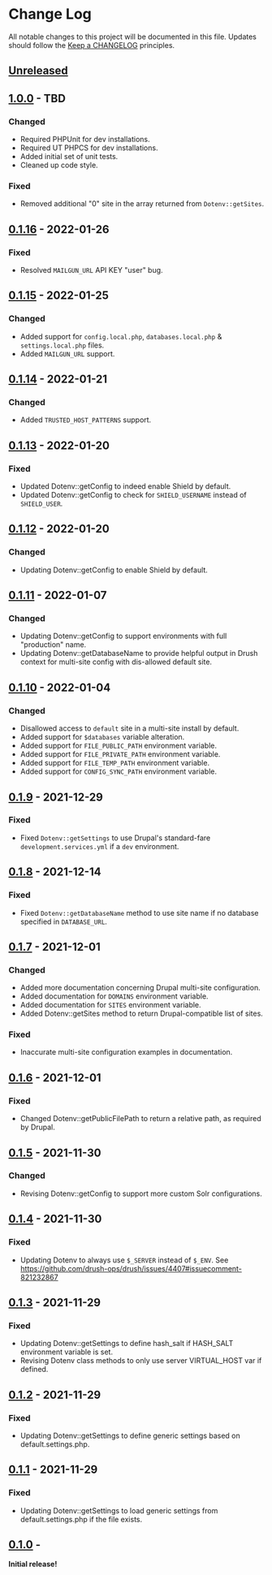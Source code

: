 # Change Log
All notable changes to this project will be documented in this file.
Updates should follow the [Keep a CHANGELOG](https://keepachangelog.com/) principles.

## [Unreleased][unreleased]

## [1.0.0] - TBD

### Changed

- Required PHPUnit for dev installations.
- Required UT PHPCS for dev installations.
- Added initial set of unit tests.
- Cleaned up code style.

### Fixed

- Removed additional "0" site in the array returned from `Dotenv::getSites`.

## [0.1.16] - 2022-01-26

### Fixed

- Resolved `MAILGUN_URL` API KEY "user" bug.

## [0.1.15] - 2022-01-25

### Changed

- Added support for `config.local.php`, `databases.local.php` & `settings.local.php` files.
- Added `MAILGUN_URL` support.

## [0.1.14] - 2022-01-21

### Changed

- Added `TRUSTED_HOST_PATTERNS` support.

## [0.1.13] - 2022-01-20

### Fixed

- Updated Dotenv::getConfig to indeed enable Shield by default.
- Updated Dotenv::getConfig to check for `SHIELD_USERNAME` instead of `SHIELD_USER`.

## [0.1.12] - 2022-01-20

### Changed

- Updating Dotenv::getConfig to enable Shield by default.

## [0.1.11] - 2022-01-07

### Changed

- Updating Dotenv::getConfig to support environments with full "production" name.
- Updating Dotenv::getDatabaseName to provide helpful output in Drush context for multi-site config with dis-allowed default site.

## [0.1.10] - 2022-01-04

### Changed

- Disallowed access to `default` site in a multi-site install by default.
- Added support for `$databases` variable alteration.
- Added support for `FILE_PUBLIC_PATH` environment variable.
- Added support for `FILE_PRIVATE_PATH` environment variable.
- Added support for `FILE_TEMP_PATH` environment variable.
- Added support for `CONFIG_SYNC_PATH` environment variable.

## [0.1.9] - 2021-12-29

### Fixed

- Fixed `Dotenv::getSettings` to use Drupal's standard-fare `development.services.yml` if a `dev` environment.

## [0.1.8] - 2021-12-14

### Fixed

- Fixed `Dotenv::getDatabaseName` method to use site name if no database specified in `DATABASE_URL`.

## [0.1.7] - 2021-12-01

### Changed

- Added more documentation concerning Drupal multi-site configuration.
- Added documentation for `DOMAINS` environment variable.
- Added documentation for `SITES` environment variable.
- Added Dotenv::getSites method to return Drupal-compatible list of sites.

### Fixed

- Inaccurate multi-site configuration examples in documentation.

## [0.1.6] - 2021-12-01

### Fixed

- Changed Dotenv::getPublicFilePath to return a relative path, as required by Drupal.

## [0.1.5] - 2021-11-30

### Changed

- Revising Dotenv::getConfig to support more custom Solr configurations.

## [0.1.4] - 2021-11-30

### Fixed

- Updating Dotenv to always use `$_SERVER` instead of `$_ENV`. See <https://github.com/drush-ops/drush/issues/4407#issuecomment-821232867>

## [0.1.3] - 2021-11-29

### Fixed

- Updating Dotenv::getSettings to define hash_salt if HASH_SALT environment variable is set.
- Revising Dotenv class methods to only use server VIRTUAL_HOST var if defined.

## [0.1.2] - 2021-11-29

### Fixed

- Updating Dotenv::getSettings to define generic settings based on default.settings.php.

## [0.1.1] - 2021-11-29

### Fixed

- Updating Dotenv::getSettings to load generic settings from default.settings.php if the file exists.

## [0.1.0] -

**Initial release!**

[unreleased]: https://github.com/unleashedtech/dotenv-drupal/compare/1.0.0...main
[1.0.0]: https://github.com/unleashedtech/dotenv-drupal/compare/0.1.16...1.0.0
[0.1.16]: https://github.com/unleashedtech/dotenv-drupal/compare/0.1.15...0.1.16
[0.1.15]: https://github.com/unleashedtech/dotenv-drupal/compare/0.1.14...0.1.15
[0.1.14]: https://github.com/unleashedtech/dotenv-drupal/compare/0.1.13...0.1.14
[0.1.13]: https://github.com/unleashedtech/dotenv-drupal/compare/0.1.12...0.1.13
[0.1.12]: https://github.com/unleashedtech/dotenv-drupal/compare/0.1.11...0.1.12
[0.1.11]: https://github.com/unleashedtech/dotenv-drupal/compare/0.1.10...0.1.11
[0.1.10]: https://github.com/unleashedtech/dotenv-drupal/compare/0.1.9...0.1.10
[0.1.9]: https://github.com/unleashedtech/dotenv-drupal/compare/0.1.8...0.1.9
[0.1.8]: https://github.com/unleashedtech/dotenv-drupal/compare/0.1.7...0.1.8
[0.1.7]: https://github.com/unleashedtech/dotenv-drupal/compare/0.1.6...0.1.7
[0.1.6]: https://github.com/unleashedtech/dotenv-drupal/compare/0.1.5...0.1.6
[0.1.5]: https://github.com/unleashedtech/dotenv-drupal/compare/0.1.4...0.1.5
[0.1.4]: https://github.com/unleashedtech/dotenv-drupal/compare/0.1.3...0.1.4
[0.1.3]: https://github.com/unleashedtech/dotenv-drupal/compare/0.1.2...0.1.3
[0.1.2]: https://github.com/unleashedtech/dotenv-drupal/compare/0.1.1...0.1.2
[0.1.1]: https://github.com/unleashedtech/dotenv-drupal/compare/0.1.0...0.1.1
[0.1.0]: https://github.com/unleashedtech/dotenv-drupal/releases/tag/0.1.0
